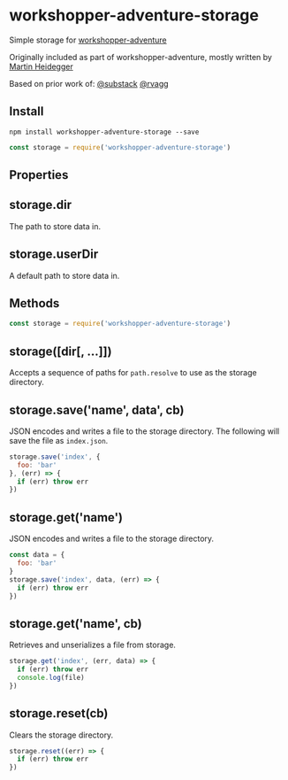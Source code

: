 # workshopper-adventure-storage

Simple storage for [workshopper-adventure](https://github.com/workshopper/workshopper-adventure)

Originally included as part of workshopper-adventure, mostly written by [Martin Heidegger](https://github.com/martinheidegger)

Based on prior work of:
[@substack](https://github.com/substack)
[@rvagg](https://github.com/rvagg)

## Install

```
npm install workshopper-adventure-storage --save
```

```js
const storage = require('workshopper-adventure-storage')
```

## Properties

## storage.dir
The path to store data in.

## storage.userDir
A default path to store data in.

## Methods
```js
const storage = require('workshopper-adventure-storage')
```

## storage([dir[, ...]])
Accepts a sequence of paths for `path.resolve` to use as the storage directory.

## storage.save('name', data', cb)
JSON encodes and writes a file to the storage directory. The following will
save the file as `index.json`.

```js
storage.save('index', {
  foo: 'bar'
}, (err) => {
  if (err) throw err
})
```

## storage.get('name')
JSON encodes and writes a file to the storage directory.

```js
const data = {
  foo: 'bar'
}
storage.save('index', data, (err) => {
  if (err) throw err
})
```

## storage.get('name', cb)
Retrieves and unserializes a file from storage.

```js
storage.get('index', (err, data) => {
  if (err) throw err
  console.log(file)
})
```

## storage.reset(cb)
Clears the storage directory.

```js
storage.reset((err) => {
  if (err) throw err
})
```
